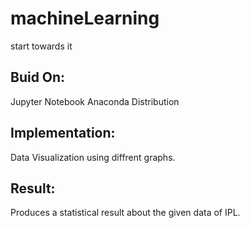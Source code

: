 # machineLearning
start towards it
## Buid On:
Jupyter Notebook Anaconda Distribution
## Implementation:
Data Visualization using diffrent graphs.
## Result:
Produces a statistical result about the given data of IPL.
